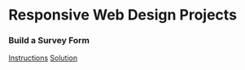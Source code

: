 # Responsive Web Design Projects

### Build a Survey Form
[Instructions](https://codepen.io/marcelovilela/full/mdRrmpG)
[Solution](https://codepen.io/marcelovilela/full/KKgrQWm)
